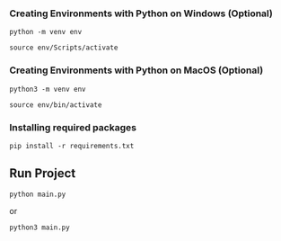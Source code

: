 ### Creating Environments with Python on Windows (Optional)
`python -m venv env`

`source env/Scripts/activate`

### Creating Environments with Python on MacOS (Optional)
`python3 -m venv env`

`source env/bin/activate`

### Installing required packages
`pip install -r requirements.txt`


## Run Project
`python main.py`

or

`python3 main.py`